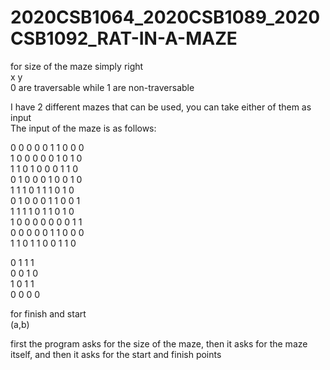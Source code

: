 # 2020CSB1064_2020CSB1089_2020CSB1092_RAT-IN-A-MAZE<br />

for size of the maze simply right <br/>
x y<br/>
0 are traversable while 1 are non-traversable<br/>

I have 2 different mazes that can be used, you can take either of them as input<br/>
The input of the maze is as follows:<br/>

0 0 0 0 0 1 1 0 0 0<br/>
1 0 0 0 0 0 1 0 1 0<br/>
1 1 0 1 0 0 0 1 1 0<br/>
0 1 0 0 0 1 0 0 1 0<br/>
1 1 1 0 1 1 1 0 1 0<br/>
0 1 0 0 0 1 1 0 0 1<br/>
1 1 1 1 0 1 1 0 1 0<br/>
1 0 0 0 0 0 0 0 1 1<br/>
0 0 0 0 0 1 1 0 0 0<br/>
1 1 0 1 1 0 0 1 1 0<br/>

0 1 1 1<br/>
0 0 1 0<br/>
1 0 1 1<br/>
0 0 0 0<br/>

for finish and start<br/>
(a,b)<br/>

first the program asks for the size of the maze, then it asks for the maze itself, and then it asks for the start and finish points

